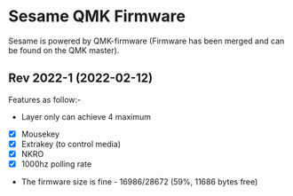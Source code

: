 # Sesame QMK Firmware 

Sesame is powered by QMK-firmware (Firmware has been merged and can be found on the QMK master).

## Rev 2022-1 (2022-02-12)
Features as follow:-
- Layer only can achieve 4 maximum


- [x] Mousekey 
- [x] Extrakey (to control media)
- [x] NKRO
- [x] 1000hz polling rate

 * The firmware size is fine - 16986/28672 (59%, 11686 bytes free)
